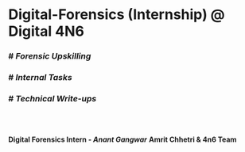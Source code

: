 # Digital-Forensics (Internship) @ Digital 4N6

### # *Forensic Upskilling*
    
### # *Internal Tasks*

### # *Technical Write-ups*

<br />
<br />
   
   
   
**Digital Forensics Intern - *Anant Gangwar***
**Amrit Chhetri & 4n6 Team**
